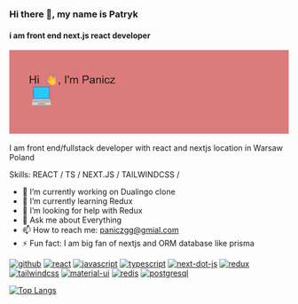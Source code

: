 ### Hi there 👋, my name is Patryk
#### i am front end next.js react developer
![i am front end next.js react developer](header.png)

I am front end/fullstack developer with react and nextjs location in Warsaw Poland 

Skills: REACT / TS / NEXT.JS / TAILWINDCSS / 

- 🔭 I’m currently working on Dualingo clone 
- 🌱 I’m currently learning Redux 
- 🤔 I’m looking for help with Redux 
- 💬 Ask me about  Everything 
- 📫 How to reach me: paniczgg@gmial.com 
- ⚡ Fun fact: I am big fan of nextjs and ORM database like prisma 


[<img src='https://cdn.jsdelivr.net/npm/simple-icons@3.0.1/icons/github.svg' alt='github' height='40'>](https://github.com/Panicz123456)  [<img src='https://cdn.jsdelivr.net/npm/simple-icons@3.0.1/icons/react.svg' alt='react' height='40'>](/)  [<img src='https://cdn.jsdelivr.net/npm/simple-icons@3.0.1/icons/javascript.svg' alt='javascript' height='40'>](/)  [<img src='https://cdn.jsdelivr.net/npm/simple-icons@3.0.1/icons/typescript.svg' alt='typescript' height='40'>](/)  [<img src='https://cdn.jsdelivr.net/npm/simple-icons@3.0.1/icons/next-dot-js.svg' alt='next-dot-js' height='40'>](/)  [<img src='https://cdn.jsdelivr.net/npm/simple-icons@3.0.1/icons/redux.svg' alt='redux' height='40'>](/)  [<img src='https://cdn.jsdelivr.net/npm/simple-icons@3.0.1/icons/tailwindcss.svg' alt='tailwindcss' height='40'>](/)  [<img src='https://cdn.jsdelivr.net/npm/simple-icons@3.0.1/icons/material-ui.svg' alt='material-ui' height='40'>](/)  [<img src='https://cdn.jsdelivr.net/npm/simple-icons@3.0.1/icons/redis.svg' alt='redis' height='40'>](/)  [<img src='https://cdn.jsdelivr.net/npm/simple-icons@3.0.1/icons/postgresql.svg' alt='postgresql' height='40'>](/)  

[![Top Langs](https://github-readme-stats.vercel.app/api/top-langs/?username=Panicz123456)](https://github.com/anuraghazra/github-readme-stats)

